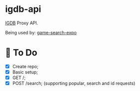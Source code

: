 # igdb-api

[IGDB](https://www.igdb.com/) Proxy API.

Being used by: [game-search-expo](https://github.com/nunogois/game-search-expo)

# 📌 To Do

- [x] Create repo;
- [x] Basic setup;
- [x] GET /;
- [x] POST /search; (supporting popular, search and id requests)
